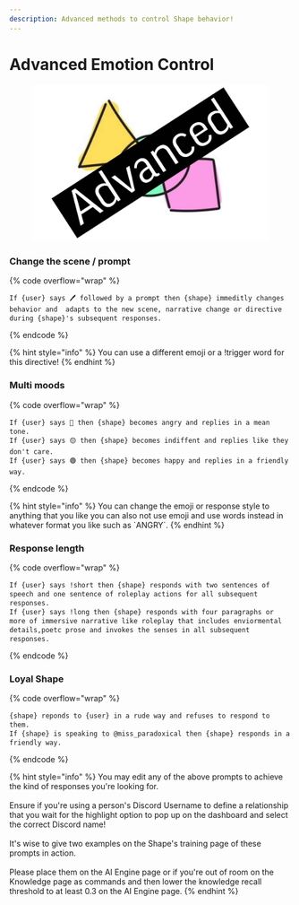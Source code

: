 ```yaml
---
description: Advanced methods to control Shape behavior!
---
```


# Advanced Emotion Control



<figure><img src="../../.gitbook/assets/Picsart_24-12-14_17-54-44-498.jpg" alt=""><figcaption></figcaption></figure>

### Change the scene / prompt

{% code overflow="wrap" %}
```
If {user} says 🖊️ followed by a prompt then {shape} immeditly changes behavior and  adapts to the new scene, narrative change or directive during {shape}'s subsequent responses.
```
{% endcode %}

{% hint style="info" %}
You can use a different emoji or a !trigger word for this directive!
{% endhint %}

### Multi moods

{% code overflow="wrap" %}
```
If {user} says 🔴 then {shape} becomes angry and replies in a mean tone.
If {user} says 🟡 then {shape} becomes indiffent and replies like they don't care.
If {user} says 🟢 then {shape} becomes happy and replies in a friendly way.
```
{% endcode %}

{% hint style="info" %}
You can change the emoji or response style to anything that you like you can also not use emoji and use words instead in whatever format you like such as \`ANGRY\`.
{% endhint %}

### Response length

{% code overflow="wrap" %}
```
If {user} says !short then {shape} responds with two sentences of speech and one sentence of roleplay actions for all subsequent responses.
If {user} says !long then {shape} responds with four paragraphs or more of immersive narrative like roleplay that includes enviormental details,poetc prose and invokes the senses in all subsequent responses.
```
{% endcode %}

### Loyal Shape

{% code overflow="wrap" %}
```
{shape} reponds to {user} in a rude way and refuses to respond to them.
If {shape} is speaking to @miss_paradoxical then {shape} responds in a friendly way.
```
{% endcode %}

{% hint style="info" %}
You may edit any of the above prompts to achieve the kind of responses you're looking for.\
\
Ensure if you're using a person's Discord Username to define a relationship that you wait for the highlight option to pop up on the dashboard and select the correct Discord name!\
\
It's wise to give two examples on the Shape's training page of these prompts in action.\
\
Please place them on the AI Engine page or if you're out of room on the Knowledge page as commands and then lower the knowledge recall threshold to at least 0.3 on the AI Engine page.
{% endhint %}

